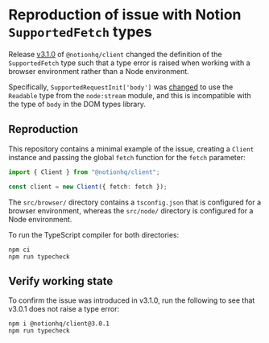 # Reproduction of issue with Notion `SupportedFetch` types

Release [v3.1.0][] of `@notionhq/client` changed the definition of the
`SupportedFetch` type such that a type error is raised when working with a
browser environment rather than a Node environment.

Specifically, `SupportedRequestInit['body']` was [changed][diff] to use the
`Readable` type from the `node:stream` module, and this is incompatible with the
type of `body` in the DOM types library.

[v3.1.0]: https://github.com/makenotion/notion-sdk-js/releases/tag/v3.1.0
[diff]: https://github.com/makenotion/notion-sdk-js/compare/v3.0.1...v3.1.0#diff-a570c00994d666ae078f11f697662d819f448fd464a194410559e690c374a066L20-R21

## Reproduction

This repository contains a minimal example of the issue, creating a `Client`
instance and passing the global `fetch` function for the `fetch` parameter:

```ts
import { Client } from "@notionhq/client";

const client = new Client({ fetch: fetch });
```

The `src/browser/` directory contains a `tsconfig.json` that is configured for a
browser environment, whereas the `src/node/` directory is configured for a Node
environment.

To run the TypeScript compiler for both directories:

    npm ci
    npm run typecheck

## Verify working state

To confirm the issue was introduced in v3.1.0, run the following to see that
v3.0.1 does not raise a type error:

    npm i @notionhq/client@3.0.1
    npm run typecheck
